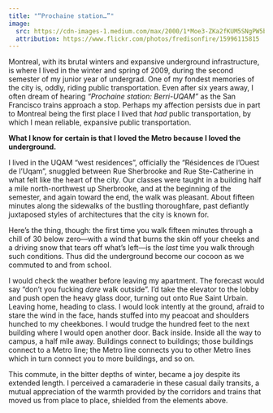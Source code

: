 ```yaml
---
title: "“Prochaine station…”"
image:
  src: https://cdn-images-1.medium.com/max/2000/1*Moe3-ZKa2fKUM5SNgPW5bQ.jpeg
  attribution: https://www.flickr.com/photos/fredisonfire/15996115815
---
```


Montreal, with its brutal winters and expansive underground infrastructure, is
where I lived in the winter and spring of 2009, during the second semester of my
junior year of undergrad. One of my fondest memories of the city is, oddly,
riding public transportation. Even after six years away, I often dream of
hearing *“Prochaine station: Berri-UQAM”* as the San Francisco trains approach a
stop. Perhaps my affection persists due in part to Montreal being the first
place I lived that *had* public transportation, by which I mean reliable,
expansive public transportation.

**What I know for certain is that I loved the Metro because I loved the
underground.**

I lived in the UQAM “west residences”, officially the “Résidences de l’Ouest de
l’Uqam”, snuggled between Rue Sherbrooke and Rue Ste-Catherine in what felt like
the heart of the city. Our classes were taught in a building half a mile
north-northwest up Sherbrooke, and at the beginning of the semester, and again
toward the end, the walk was pleasant. About fifteen minutes along the sidewalks
of the bustling thoroughfare, past defiantly juxtaposed styles of architectures
that the city is known for.

Here’s the thing, though: the first time you walk fifteen minutes through a
chill of 30 below zero—with a wind that burns the skin off your cheeks and a
driving snow that tears off what’s left—is the *last* time you walk through such
conditions. Thus did the underground become our cocoon as we commuted to and
from school.

I would check the weather before leaving my apartment. The forecast would say
“don’t you fucking *dare* walk outside”. I’d take the elevator to the lobby and
push open the heavy glass door, turning out onto Rue Saint Urbain. Leaving home,
heading to class. I would look intently at the ground, afraid to stare the wind
in the face, hands stuffed into my peacoat and shoulders hunched to my
cheekbones. I would trudge the hundred feet to the next building where I would
open another door. Back inside. Inside all the way to campus, a half mile away.
Buildings connect to buildings; those buildings connect to a Metro line; the
Metro line connects you to other Metro lines which in turn connect you to more
buildings, and so on.

This commute, in the bitter depths of winter, became a joy despite its extended
length. I perceived a camaraderie in these casual daily transits, a mutual
appreciation of the warmth provided by the corridors and trains that moved us
from place to place, shielded from the elements above.